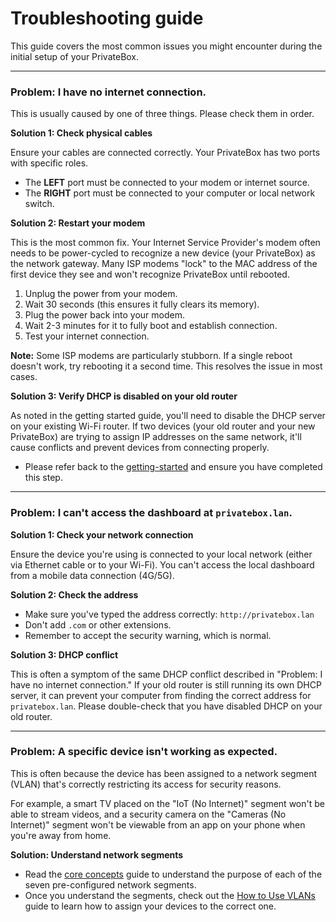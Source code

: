 # Troubleshooting guide

This guide covers the most common issues you might encounter during the initial setup of your PrivateBox.

---

### Problem: I have no internet connection.

This is usually caused by one of three things. Please check them in order.

**Solution 1: Check physical cables**

Ensure your cables are connected correctly. Your PrivateBox has two ports with specific roles.

- The **LEFT** port must be connected to your modem or internet source.
- The **RIGHT** port must be connected to your computer or local network switch.

**Solution 2: Restart your modem**

This is the most common fix. Your Internet Service Provider's modem often needs to be power-cycled to recognize a new device (your PrivateBox) as the network gateway. Many ISP modems "lock" to the MAC address of the first device they see and won't recognize PrivateBox until rebooted.

1. Unplug the power from your modem.
2. Wait 30 seconds (this ensures it fully clears its memory).
3. Plug the power back into your modem.
4. Wait 2-3 minutes for it to fully boot and establish connection.
5. Test your internet connection.

**Note:** Some ISP modems are particularly stubborn. If a single reboot doesn't work, try rebooting it a second time. This resolves the issue in most cases.

**Solution 3: Verify DHCP is disabled on your old router**

As noted in the getting started guide, you'll need to disable the DHCP server on your existing Wi-Fi router. If two devices (your old router and your new PrivateBox) are trying to assign IP addresses on the same network, it'll cause conflicts and prevent devices from connecting properly.

- Please refer back to the [getting-started](getting-started.md) and ensure you have completed this step.

---

### Problem: I can't access the dashboard at `privatebox.lan`.

**Solution 1: Check your network connection**

Ensure the device you're using is connected to your local network (either via Ethernet cable or to your Wi-Fi). You can't access the local dashboard from a mobile data connection (4G/5G).

**Solution 2: Check the address**

- Make sure you've typed the address correctly: `http://privatebox.lan`
- Don't add `.com` or other extensions.
- Remember to accept the security warning, which is normal.

**Solution 3: DHCP conflict**

This is often a symptom of the same DHCP conflict described in "Problem: I have no internet connection." If your old router is still running its own DHCP server, it can prevent your computer from finding the correct address for `privatebox.lan`. Please double-check that you have disabled DHCP on your old router.

---

### Problem: A specific device isn't working as expected.

This is often because the device has been assigned to a network segment (VLAN) that's correctly restricting its access for security reasons.

For example, a smart TV placed on the "IoT (No Internet)" segment won't be able to stream videos, and a security camera on the "Cameras (No Internet)" segment won't be viewable from an app on your phone when you're away from home.

**Solution: Understand network segments**

- Read the [core concepts](core-concepts.md) guide to understand the purpose of each of the seven pre-configured network segments.
- Once you understand the segments, check out the [How to Use VLANs](../advanced/how-to-use-vlans.md) guide to learn how to assign your devices to the correct one.
